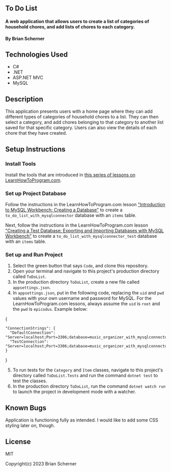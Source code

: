 ## To Do List

#### A web application that allows users to create a list of categories of household chores, and add lists of chores to each category.

#### By Brian Scherner

## Technologies Used

* C#
* .NET
* ASP.NET MVC
* MySQL

## Description

This application presents users with a home page where they can add different types of categories of household chores to a list. They can then select a category, and add chores belonging to that category to another list saved for that specific category. Users can also view the details of each chore that they have created.

## Setup Instructions

### Install Tools

Install the tools that are introduced in [this series of lessons on LearnHowToProgram.com](https://old.learnhowtoprogram.com/fidgetech-3-c-and-net/3-0-lessons-1-5-getting-started-with-c/3-0-0-01-welcome-to-c).

### Set up Project Database

Follow the instructions in the LearnHowToProgram.com lesson ["Introduction to MySQL Workbench: Creating a Database"](https://old.learnhowtoprogram.com/fidgetech-3-c-and-net/3-3-database-basics/3-3-0-04-introduction-to-mysql-workbench-creating-a-database) to create a `to_do_list_with_mysqlconnector` database with an `items` table.

Next, follow the instructions in the LearnHowToProgram.com lesson ["Creating a Test Database: Exporting and Importing Databases with MySQL Workbench"](https://old.learnhowtoprogram.com/fidgetech-3-c-and-net/3-3-database-basics/3-3-0-08-creating-a-test-database-exporting-and-importing-databases-with-mysql-workbench) to create a `to_do_list_with_mysqlconnector_test` database with an `items` table.

### Set up and Run Project

1. Select the green button that says `Code`, and clone this repository.
2. Open your terminal and navigate to this project's production directory called `ToDoList`.
3. In the production directory `ToDoList`, create a new file called `appsettings.json`.
4. In `appsettings.json`, put in the following code, replacing the `uid` and `pwd` values with your own username and password for MySQL. For the LearnHowToProgram.com lessons, always assume the `uid` is `root` and the `pwd` is `epicodus`. Example below:

{

    "ConnectionStrings": {
      "DefaultConnection": "Server=localhost;Port=3306;database=music_organizer_with_mysqlconnector;uid=root;pwd=epicodus;",
      "TestConnection": "Server=localhost;Port=3306;database=music_organizer_with_mysqlconnector_test;uid=root;pwd=epicodus;"
    }

}

5. To run tests for the `Category` and `Item` classes, navigate to this project's directory called `ToDoList.Tests` and run the command `dotnet test` to test the classes.
6. In the production directory `ToDoList`, run the command `dotnet watch run` to launch the project in development mode with a watcher.

## Known Bugs

Application is functioning fully as intended. I would like to add some CSS styling later on, though.

## License

MIT

Copyright(c) 2023 Brian Scherner